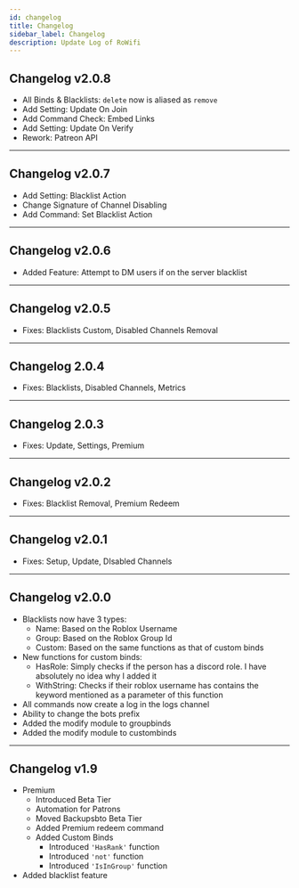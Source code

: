 ```yaml
---
id: changelog
title: Changelog
sidebar_label: Changelog
description: Update Log of RoWifi
---
```


## Changelog v2.0.8

- All Binds & Blacklists: `delete` now is aliased as `remove`
- Add Setting: Update On Join
- Add Command Check: Embed Links
- Add Setting: Update On Verify 
- Rework: Patreon API 
___

## Changelog v2.0.7

- Add Setting: Blacklist Action
- Change Signature of Channel Disabling
- Add Command: Set Blacklist Action
___

## Changelog v2.0.6

- Added Feature: Attempt to DM users if on the server blacklist
___

## Changelog v2.0.5

- Fixes: Blacklists Custom, Disabled Channels Removal
___

## Changelog 2.0.4

- Fixes: Blacklists, Disabled Channels, Metrics
___

## Changelog 2.0.3

- Fixes: Update, Settings, Premium
___

## Changelog v2.0.2

- Fixes: Blacklist Removal, Premium Redeem
___

## Changelog v2.0.1

- Fixes: Setup, Update, DIsabled Channels
___

## Changelog v2.0.0

- Blacklists now have 3 types:
   - Name: Based on the Roblox Username
   - Group: Based on the Roblox Group Id
   - Custom: Based on the same functions as that of custom binds
- New functions for custom binds:
   - HasRole: Simply checks if the person has a discord role. I have absolutely no idea why I added it
   - WithString: Checks if their roblox username has contains the keyword mentioned as a parameter of this function
- All commands now create a log in the logs channel
- Ability to change the bots prefix
- Added the modify module to groupbinds
- Added the modify module to custombinds
___

## Changelog v1.9

- Premium 
   - Introduced Beta Tier
   - Automation for Patrons
   - Moved Backupsbto Beta Tier
   - Added Premium redeem command
   - Added Custom Binds
      - Introduced `'HasRank'` function
      - Introduced `'not'` function
      - Introduced `'IsInGroup'` function
- Added blacklist feature
